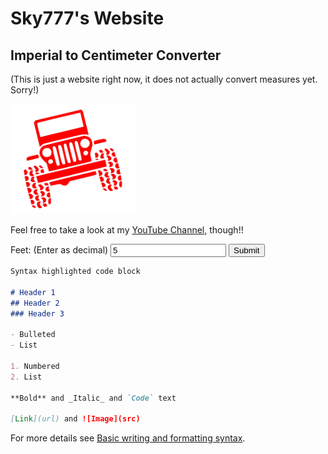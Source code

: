 # Sky777's Website
## Imperial to Centimeter Converter
(This is just a website right now, it does not actually convert measures yet. Sorry!)

<a href="JeepClipart.png" download="Jeep Clipart">
    <img src="JeepClipart.png" alt="Jeep Clipart" width="200"/>
</a>

<p>Feel free to take a look at my <a href="https://www.youtube.com/channel/UCeY5jNrEbLARbo-1ddJfVew" target="-blank" rel="noopener noreferrer">YouTube Channel,</a> though!! </p>

<label for="feetnum">Feet: (Enter as decimal)</label>
<input type="number" id="feetnum" name="feetnum" value="5">
<input type="submit">

```markdown
Syntax highlighted code block

# Header 1
## Header 2
### Header 3

- Bulleted
- List

1. Numbered
2. List

**Bold** and _Italic_ and `Code` text

[Link](url) and ![Image](src)
```

For more details see [Basic writing and formatting syntax](https://docs.github.com/en/github/writing-on-github/getting-started-with-writing-and-formatting-on-github/basic-writing-and-formatting-syntax).

